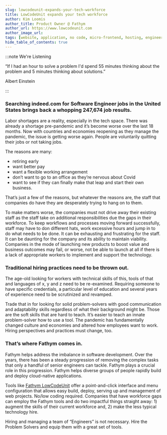 ```yaml
---
slug: lowcodeunit-expands-your-tech-workforce
title: LowCodeUnit expands your tech workforce
author: Kim Loomis
author_title: Product Owner @ Fathym
author_url: https://www.lowcodeunit.com
author_image_url:
tags: [website, application, no code, micro-frontend, hosting, engineering]
hide_table_of_contents: true
---
```



:::note We're Listening

“If I had an hour to solve a problem I'd spend 55 minutes thinking about the problem and 5 minutes thinking about solutions.”

Albert Einstein

:::

### Searching indeed.com for Software Engineer jobs in the United States brings back a whopping 247,674 job results.

Labor shortages are a reality, especially in the tech space. There was already a shortage pre-pandemic and it’s become worse over the last 18 months. Now with countries and economies reopening as they manage the pandemic, the issue is getting worse again. People are voluntarily quitting their jobs or not taking jobs. 

The reasons are many: 
- retiring early
- want better pay
- want a flexible working arrangement
- don’t want to go to an office as they’re nervous about Covid
- want to see if they can finally make that leap and start their own business. 

That’s just a few of the reasons, but whatever the reasons are, the staff that companies do have they are desperately trying to hang on to them.

To make matters worse, the companies must not drive away their existing staff as the staff take on additional responsibilities due the gaps in their workforce. To keep workflows and processes moving forward successfully, staff may have to don different hats, work excessive hours and jump in to do what needs to be done. It can be exhausting and frustrating for the staff. It can be daunting for the company and its ability to maintain viability. Companies in the mode of launching new products to boost value and business outcomes may fail, or worse, not be able to launch at all if there is a lack of appropriate workers to implement and support the technology.

### Traditional hiring practices need to be thrown out. 

The age-old looking for workers with technical skills of this, tools of that and languages of x, y and z need to be re-examined. Requiring someone to have specific credentials, a particular level of education and several years of experience need to be scrutinized and revamped. 

Trade that in for looking for solid problem-solvers with good communication and adaptability skills regardless of what their background might be. Those are the soft skills that are hard to teach. It’s easier to teach an innate problem-solver how to use a tool. The pandemic has fundamentally changed culture and economies and altered how employees want to work. Hiring perspectives and practices must change, too.

### That’s where Fathym comes in.

Fathym helps address the imbalance in software development. Over the years, there has been a steady progression of removing the complex tasks that only a handful of senior engineers can tackle. Fathym plays a crucial role in this progression. Fathym helps diverse groups of people rapidly build and deploy cloud-native applications. 

Tools like [Fathym LowCodeUnit](https://www.lowcodeunit.com/) offer a point-and-click interface and menu configuration that allows easy build, deploy, serving up and management of web projects. No/low coding required. Companies that have workforce gaps can employ the Fathym tools and do two impactful things straight away: 1) augment the skills of their current workforce and, 2) make the less typical technology hire.

Hiring and managing a team of “Engineers” is not necessary. Hire the Problem Solvers and equip them with a great set of tools.

